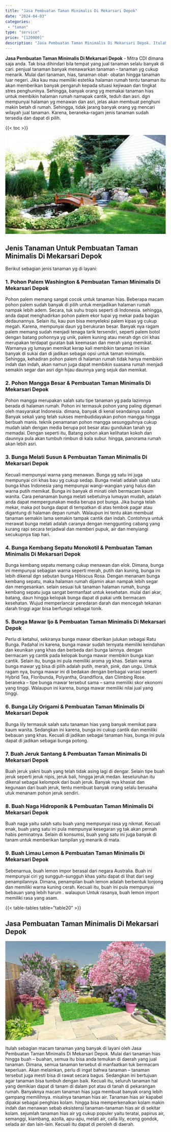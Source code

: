 ```yaml
---
title: "Jasa Pembuatan Taman Minimalis Di Mekarsari Depok"
date: "2024-04-03"
categories:
 - "taman"
type: "service"
price: "[120000]"
description: "Jasa Pembuatan Taman Minimalis Di Mekarsari Depok. Itulah sebagian macam tanaman yang banyak di layani oleh Jasa Pembuatan Taman Minimalis Di Mekarsari Depok...."
---
```


**Jasa Pembuatan Taman Minimalis Di Mekarsari Depok** - Mitra CDI dimana saja anda. Tak bisa dihindari bila tempat yang jual tanaman selalu banyak di cari. penjual tanaman banyak menawarkan tanaman – tanaman yg cukup menarik. Mulai dari tanaman, hias, tanaman obat- obatan hingga tanaman luar negeri. Jika kau mau memiliki estetika halaman rumah tentu tanaman itu akan memberikan banyak pengaruh kepada situasi kejiwaan dan tingkat stres penghuninya. Sehingga, banyak orang yg memakai tanaman hias untuk membikin halaman rumah namapak cantik, teduh dan asri. dgn mempunyai halaman yg menawan dan asri, jelas akan membuat penghuni makin betah di rumah. Sehingga, tidak jarang banyak orang yg mencari wilayah jual tanaman. Karena, beraneka-ragam jenis tanaman sudah tersedia dan dapat di pilih.

{{< toc >}}

![Jasa Pembuatan Taman Minimalis Di Mekarsari Depok](/images/taman/taman650x400-38.jpg)

## Jenis Tanaman Untuk Pembuatan Taman Minimalis Di Mekarsari Depok

Berikut sebagian jenis tanaman yg di layani:

### 1\. Pohon Palem Washington & Pembuatan Taman Minimalis Di Mekarsari Depok

Pohon palem memang sangat cocok untuk tanaman hias. Beberapa macam pohon palem sudah banyak di pilih untuk menjadikan halaman rumah nampak lebih adem. Secara, tuk suhu tropis seperti di Indonesia. sehingga, anda dapat menghadirkan pohon palem ekor tupai yg mekar pada bagian dedaunannya. Selain itu, kau pun bisa menyeleksi palem kipas yg cukup megah. Karena, mempunyai daun yg berukuran besar. Banyak nya ragam palem memang sudah menjadi tenaga tarik tersendiri, seperti palem botol dengan batang pohonnya yg unik, palem kuning atau merah dgn ciri khas merupakan terdapat guratan bak keemasan dan merah yang memikat. Warnanya yg lumayan memikat kerap kali membikin tanaman ini kian banyak di sukai dan di jadikan sebagai opsi untuk taman minimalis. Sehingga, kehadiran pohon palem di halaman rumah tidak hanya membikin indah dan indah, akan namun juga dapat membikin suasana rumah menjadi semakin segar dan asri dgn hijau daunnya yang sejuk dan memikat.

### 2\. Pohon Mangga Besar & Pembuatan Taman Minimalis Di Mekarsari Depok

Pohon mangga merupakan salah satu tipe tanaman yg pada lazimnya berada di halaman rumah. Pohon ini termasuk pohon yang paling digemari oleh masyarakat Indonesia. dimana, banyak di kenal seandainya sudah Banyak sekali yang telah sukses membudidayakan pohon mangga hingga berbuah manis. teknik penamanan pohon mangga sesungguhnya cukup mudah ialah dengan media berupa pot besar atau gundukan tanah yg memadai. Dengan seperti itu, Batang pohon akan kelihatan kokoh dan daunnya pula akan tumbuh rimbun di kala subur. hingga, panorama rumah akan lebih asri.

### 3\. Bunga Melati Susun & Pembuatan Taman Minimalis Di Mekarsari Depok

Kecuali mempunyai warna yang menawan. Bunga yg satu ini juga mempunyai ciri khas bau yg cukup sedap. Bunga melati adalah salah satu bunga khas Indonesia yang mempunyai wangi-wangian yang halus dan warna putih memikat. Bunga ini banyak di minati oleh bermacam kaum wanita. Cara penanaman bunga melati sebetulnya lumayan mudah, adalah anda dapat mempergunakan media berupa pot bunga. Jika bunga telah mekar, maka pot bunga dapat di tempatkan di atas tembok pagar atau digantung di halaman depan rumah. Walaupun ini tentu akan membuat tanaman semakin lama semakin tampak cantik dan indah. Contohnya untuk merawat bunga melati adalah caranya dengan menggunting cabang yang kurang rapi secara terjadwal dan memberi pupuk, air dan menyiangi secukupnya tiap hari.

### 4\. Bunga Kembang Sepatu Monokotil & Pembuatan Taman Minimalis Di Mekarsari Depok

Bunga kembang sepatu memang cukup menawan dan elok. Dimana, bunga ini mempunyai sebagian warna seperti merah, putih dan kuning, bunga ini lebih dikenal dgn sebutan bunga Hibiscus Rosa. Dengan menanam bunga kembang sepatu, maka halaman rumah dijamin akan nampak lebih segar dan mengesankan. selain sesuai tuk tanaman halaman rumah, bunga kembang sepatu juga sangat bermanfaat untuk kesehatan. mulai dari akar, batang, daun hingga kelopak bunga dapat di pakai untk bermacam kesehatan. Wujud memperlancar peredaran darah dan mencegah tekanan darah tinggi agar bisa berfungsi sebagai tonik.

### 5\. Bunga Mawar Ijo & Pembuatan Taman Minimalis Di Mekarsari Depok

Perlu di ketahui, sekiranya bunga mawar diberikan julukan sebagai Ratu Bunga. Padahal ini karena, bunga mawar sudah ternyata memiliki keindahan dan keunikan yang khas dan berbeda dari bunga lainnya. dengan bermacam yg cantik pada kelopak bunga mawar membikin bunga kian cantik. Selain itu, bunga ini pula memiliki aroma yg khas. Selain warna bunga mawar yg bisa di pilih adalah putih, merah, pink, dan ungu. Untuk ragam nya, bunga mawar ini di bedakan dengan berbagai variasi seperti Hybrid Tea, Floribunda, Polyantha, Grandiflora, dan Climbing Rose. beraneka – tipe bunga mawar tersebut sama – sama memiliki skor ekonomi yang tinggi. Walaupun ini karena, bunga mawar memiliki nilai jual yang tinggi.

### 6\. Bunga Lily Origami & Pembuatan Taman Minimalis Di Mekarsari Depok

Bunga lily termasuk salah satu tanaman hias yang banyak memikat para kaum wanita. Sedangkan ini karena, bunga ini cukup cantik dan memiliki bebauan yang khas. Kecuali di jadikan sebagai tanaman hias, bunga ini pula dapat di jadikan sebagai bunga potong.

### 7\. Buah Jeruk Santang & Pembuatan Taman Minimalis Di Mekarsari Depok

Buah jeruk yakni buah yang telah tidak asing lagi di dengar. Selain tipe buah jeruk seperti jeruk nipis, jeruk bali, hingga jeruk medan. keseluruhan itu dikenal sebagai kelompok dari buah jeruk. Banyak nya khasiat dan kegunaan dari buah jeruk, tentu membuat banyak orang selalu berusaha utuk menanam pohon jeruk sendiri.

### 8\. Buah Naga Hidroponik & Pembuatan Taman Minimalis Di Mekarsari Depok

Buah naga yaitu salah satu buah yang mempunyai rasa yg nikmat. Kecuali enak, buah yang satu ini pula mempunyai kesegaran yg tak akan pernah habis peminatnya. Selain di konsumsi, buah yang satu ini juga banyak di tanam untuk memberikan tampilan yg menarik di mata.

### 9\. Buah Limau Lemon & Pembuatan Taman Minimalis Di Mekarsari Depok

Sebenarnua, buah lemon impor berasal dari negara Australia. Buah ini mempunyai ciri yg sungguh-sungguh khas yaitu dapat di lihat dari segi penampilannya. Dimana, penampilan buah lemon adalah berbentuk lonjong dan memiliki warna kuning cerah. Kecuali itu, buah ini pula mempunyai bebauan yang lebih harum . walaupun Untuk rasanya, buah lemon import memiliki rasa yang asam.

{{< table-tables table="table20" >}}

## Jasa Pembuatan Taman Minimalis Di Mekarsari Depok

![Jasa Pembuatan Taman Minimalis Di Mekarsari Depok](/images/taman/taman650x400-21.jpg)

Itulah sebagian macam tanaman yang banyak di layani oleh Jasa Pembuatan Taman Minimalis Di Mekarsari Depok. Mulai dari tanaman hias hingga buah – buahan, semua itu bisa anda temukan di daerah yang jual tanaman. Dimana, semua tanaman tersebut di manfaatkan tuk bermacam keperluan. Akan melainkan, perlu di ingat bahwa tanaman – tanaman tersebut juga mesti bisa di rawat secara bagus. Sedangkan ini bertujuan agar tanaman bisa tumbuh dengan baik. Kecuali itu, seluruh tanaman hal yang demikian dapat di tanam di dalam pot atau di tanah di pekarangan rumah. Banyaknya macam tanaman hias juga membuat banyak orang lebih gampang memilihnya. misalnya tanaman hias air. Tanaman hias air kapabel dipakai sebagai penghias kolam. hingga bisa memperkenalkan kolam makin indah dan menawan sebab eksistensi tanaman-tanaman hias air di sekitar kolam. sejumlah tanaman hias air yg cukup populer yaitu teratai, papirus air, semanggi, kiambang, azolla, apu-apu, melati air, calla lily, eceng gondok, selada air dan lain-lain. Kecuali itu dapat di peroleh di daerah.
